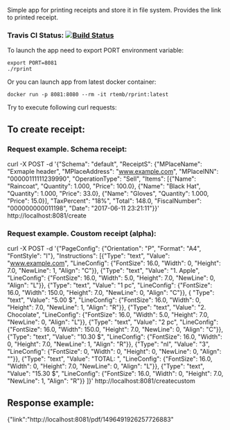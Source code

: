 Simple app for printing receipts and store it in file system. 
Provides the link to printed receipt.

### Travis CI Status: [![Build Status](https://travis-ci.org/rtemb/rprint.svg?branch=master)](https://travis-ci.org/rtemb/rprint)

To launch the app need to export PORT environment variable: 

```
export PORT=8081
./rprint
```
Or you can launch app from latest docker container:
```
docker run -p 8081:8080 --rm -it rtemb/rprint:latest
```

Try to execute following curl requests:

## To create receipt:

### Request example. Schema receipt:
curl -X POST -d '{"Schema": "default", "ReceiptS": {"MPlaceName": "Exmaple header", "MPlaceAddress": "www.example.com",  "MPlaceINN": "00000111111239990", "OperationType": "Sell", "Items": [{"Name": "Raincoat", "Quantity": 1.000, "Price": 100.0}, {"Name": "Black Hat", "Quantity": 1.000, "Price": 33.0}, {"Name": "Gloves", "Quantity": 1.000, "Price": 15.0}], "TaxPercent": "18%", "Total": 148.0, "FiscalNumber": "000000000011198", "Date": "2017-06-11 23:21:11"}}' http://localhost:8081/create

### Request example. Coustom receipt (alpha):
curl -X POST -d '{"PageConfig": {"Orientation": "P",  "Format": "A4",  "FontStyle": "I"}, "Instructions": [{"Type": "text", "Value": "www.example.com", "LineConfig": {"FontSize": 16.0, "Width": 0, "Height": 7.0, "NewLine": 1, "Align": "C"}}, {"Type": "text", "Value": "1. Apple", "LineConfig": {"FontSize": 16.0, "Width": 5.0, "Height": 7.0, "NewLine": 0, "Align": "L"}}, {"Type": "text", "Value": "1 pc", "LineConfig": {"FontSize": 16.0, "Width": 150.0, "Height": 7.0, "NewLine": 0, "Align": "C"}}, { "Type": "text", "Value": "5.00 $", "LineConfig": {"FontSize": 16.0, "Width": 0, "Height": 7.0, "NewLine": 1, "Align": "R"}}, {"Type": "text", "Value": "2. Chocolate", "LineConfig": {"FontSize": 16.0, "Width": 5.0, "Height": 7.0, "NewLine": 0, "Align": "L"}}, {"Type": "text", "Value": "2 pc", "LineConfig": {"FontSize": 16.0, "Width": 150.0, "Height": 7.0, "NewLine": 0, "Align": "C"}}, {"Type": "text", "Value": "10.30 $", "LineConfig": {"FontSize": 16.0, "Width": 0, "Height": 7.0, "NewLine": 1, "Align": "R"}}, {"Type": "nl", "Value": "3", "LineConfig": {"FontSize": 0, "Width": 0, "Height": 0, "NewLine": 0, "Align": ""}}, {"Type": "text", "Value": "TOTAL: ", "LineConfig": {"FontSize": 16.0, "Width": 0, "Height": 7.0, "NewLine": 0, "Align": "L"}}, {"Type": "text",   "Value": "15.30 $", "LineConfig": {"FontSize": 16.0, "Width": 0, "Height": 7.0, "NewLine": 1, "Align": "R"}} ]}' http://localhost:8081/createcustom

## Response example: 
{"link":"http://localhost:8081/pdf/1496491926257726883"